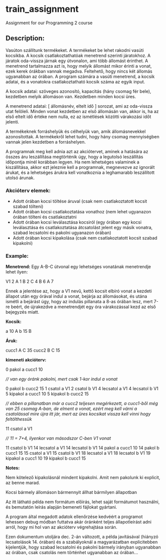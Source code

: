 # train_assignment

Assignment for our Programming 2 course

## Description:
 
Vasúton szállítunk termékeket. A termékeket be lehet rakodni vasúti kocsikba. A kocsik csatlakoztathatóak menetrend szerinti járatokhoz. A járatok oda-vissza járnak egy útvonalon, ami több állomást érinthet. A menetrend tartalmazza azt is, hogy melyik állomást mikor érinti a vonat, ezek kerek órákban vannak megadva. Feltehető, hogy nincs két állomás ugyanabban az órában. A program számára a vasúti menetrend, a kocsik adatai, és a vonatokra csatlakoztatható kocsik száma az egyik input.

A kocsik adatai: szöveges azonosító, kapacitás (hány csomag fér bele), kezdetben melyik állomáson van. Kezdetben minden kocsi üres.

A menetrend adatai: [ állomásnév, eltelt idő ] sorozat, ami az oda-vissza utat felöleli. Minden vonat kezdetben az első állomásán van, akkor is, ha az első eltelt idő értéke nem nulla, ez az ismétlések közötti várakozási időt jelenti.

A termékeknek forráshelyük és célhelyük van, amik állomásnevekkel azonosítottak. A termékekről lehet tudni, hogy hány csomag mennyiségben vannak jelen kezdetben a forráshelyen.

A programnak meg kell adnia azt az akciótervet, aminek a hatására az összes áru leszállítása megtörténik úgy, hogy a legutolsó leszállítás időpontja minél korábban legyen. Ha nem lehetséges valaminek a kiszállítása, akkor ezt jeleznie kell a programnak, megnevezve az ignorált árukat, és a lehetséges árukra kell vonatkoznia a leghamarabb leszállított utolsó árunak.

### Akcióterv elemek:

* Adott órában kocsi töltése áruval (csak nem csatlakoztatott kocsit szabad tölteni)
* Adott órában kocsi csatlakoztatása vonathoz (nem lehet ugyanazon órában tölteni és csatlakoztatni
* Adott órában kocsi leválasztása kocsiról (egy órában egy kocsi leválasztása és csatlakoztatása átcsatolást jelent egy másik vonatra, szabad lecsatolni és pakolni ugyanazon órában)
* Adott órában kocsi kipakolása (csak nem csatlakoztatott kocsit szabad kipakolni)

### Example:

**Menetrend:** Egy A-B-C útvonal egy lehetséges vonatának menetrendje lehet ilyen:

V1 2
A 1 
B 2 
C 4
B 6
A 7

Ennek a jelentése az, hogy a V1 nevű, kettő kocsit elbíró vonat a kezdeti állapot után egy órával indul a vonat, bejárja az állomásokat, és utána ismétli a bejárást úgy, hogy az indulás pillanata a 8-as órában lesz, mert 7-re beért, de újrakezdve a menetrendjét egy óra várakozással kezd az első bejegyzés miatt.

**Kocsik:**

a 10 A
b 15 B

**Áruk:**

cucc1 A C 35
cucc2 B C 15

**kimeneti akcióterv:**

0 pakol a cucc1 10

*// van egy óránk pakolni, mert csak 1-kor indul a vonat*

0 pakol b cucc2 15
1 csatol a V1
2 csatol b V1
4 lecsatol a V1
4 lecsatol b V1
5 kipakol a cucc1 10
5 kipakol b cucc2 15

*// ebben a pillanatban már a cucc2 teljesen megérkezett, a cucc1-ből még van 25 csomag A-ban, de elment a vonat, ezért meg kell várni a csatolással mire újra itt jár, mert az üres kocsikat vissza kell vinni hogy feltölthessük*

11 csatol a V1

*// 11 = 7+4, ilyenkor van másodszor C-ben V1 vonat*

11 csatol b V1
14 lecsatol a V1
14 lecsatol b V1
14 pakol a cucc1 10
14 pakol b cucc1 15
15 csatol a V1
15 csatol b V1
18 lecsatol a V1
18 lecsatol b V1
19 kipakol a cucc1 10
19 kipakol b cucc1 15

**Notes:**

Nem kötelező kipakolásnál mindent kipakolni. Amit nem pakolunk ki explicit, az benne marad.

Kocsi bármely állomáson bármennyit állhat bármilyen állapotban

Az itt látható példa nem formátum előírás, lehet saját formátumot használni, és bemutatón leírás alapján bemeneti fájlokat gyártani.

A program által megadott adatok ellenőrzése kedvéért a programot lehessen debug módban futtatva akár óránként teljes állapotleírást adni arról, hogy mi hol van az akcióterv végrehajtása során.

Ezen dokumentum utoljára dec. 2-án változott, a példa javításával (hiányzó lecsatolások 14. órában) és a szabályoknál a magyarázatban explicitebben kijelentjük, hogy szabad lecsatolni és pakolni bármely irányban ugyanabban az órában, csak csatolás nem történhet ugyanabban az órában...
